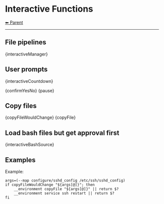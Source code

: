 # Interactive Functions

<!-- TEMPLATE header 2 -->
[⬅ Parent ](../)
<hr />

## File pipelines

{interactiveManager}

## User prompts

{interactiveCountdown}

{confirmYesNo} {pause}

## Copy files

{copyFileWouldChange} {copyFile}

## Load bash files but get approval first

{interactiveBashSource}

## Examples

Example:

    args=(--map configure/sshd_config /etc/ssh/sshd_config)
    if copyFileWouldChange "${args[@]}"; then
        __environment copyFile "${args[@]}" || return $?
        __environment service ssh restart || return $?
    fi
